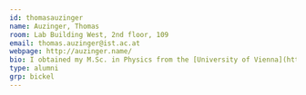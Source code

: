 ```yaml
---
id: thomasauzinger
name: Auzinger, Thomas
room: Lab Building West, 2nd floor, 109
email: thomas.auzinger@ist.ac.at
webpage: http://auzinger.name/
bio: I obtained my M.Sc. in Physics from the [University of Vienna](http://www.univie.ac.at/en/) and my PhD. in Computer Graphics from the [TU Wien](http://www.tuwien.ac.at/en/) under the supervision of [Michael Wimmer](https://www.cg.tuwien.ac.at/staff/MichaelWimmer.html). During my doctoral studies, I worked on anti-aliasing and medical visualization. My current research interest is computational fabriction in general and appearance modeling in special.
type: alumni
grp: bickel
---
```

